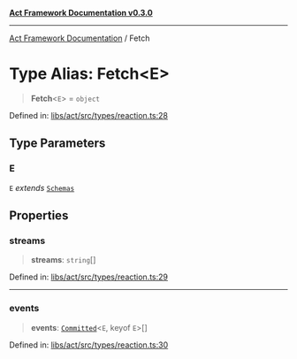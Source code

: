 [**Act Framework Documentation v0.3.0**](../README.md)

***

[Act Framework Documentation](../globals.md) / Fetch

# Type Alias: Fetch\<E\>

> **Fetch**\<`E`\> = `object`

Defined in: [libs/act/src/types/reaction.ts:28](https://github.com/Rotorsoft/act-root/blob/b40f67575d048d860d7c67a52d36c927803922d7/libs/act/src/types/reaction.ts#L28)

## Type Parameters

### E

`E` *extends* [`Schemas`](Schemas.md)

## Properties

### streams

> **streams**: `string`[]

Defined in: [libs/act/src/types/reaction.ts:29](https://github.com/Rotorsoft/act-root/blob/b40f67575d048d860d7c67a52d36c927803922d7/libs/act/src/types/reaction.ts#L29)

***

### events

> **events**: [`Committed`](Committed.md)\<`E`, keyof `E`\>[]

Defined in: [libs/act/src/types/reaction.ts:30](https://github.com/Rotorsoft/act-root/blob/b40f67575d048d860d7c67a52d36c927803922d7/libs/act/src/types/reaction.ts#L30)
